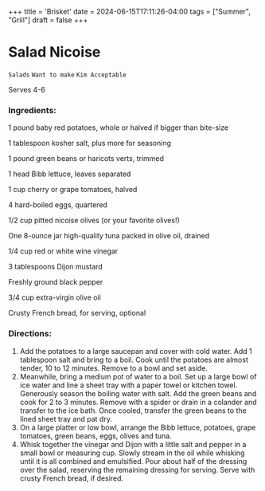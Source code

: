 +++
title = 'Brisket'
date = 2024-06-15T17:11:26-04:00
tags = ["Summer", "Grill"]
draft = false
+++
# Salad Nicoise

`Salads` `Want to make` `Kim Acceptable`

Serves 4-6

### **Ingredients:**

1 pound baby red potatoes, whole or halved if bigger than bite-size

1 tablespoon kosher salt, plus more for seasoning 

1 pound green beans or haricots verts, trimmed 

1 head Bibb lettuce, leaves separated 

1 cup cherry or grape tomatoes, halved 

4 hard-boiled eggs, quartered 

1/2 cup pitted nicoise olives (or your favorite olives!) 

One 8-ounce jar high-quality tuna packed in olive oil, drained 

1/4 cup red or white wine vinegar 

3 tablespoons Dijon mustard 

Freshly ground black pepper 

3/4 cup extra-virgin olive oil 

Crusty French bread, for serving, optional 

### **Directions:**

1. Add the potatoes to a large saucepan and cover with cold water. Add 1 tablespoon salt and bring to a boil. Cook until the potatoes are almost tender, 10 to 12 minutes. Remove to a bowl and set aside.
2. Meanwhile, bring a medium pot of water to a boil. Set up a large bowl of ice water and line a sheet tray with a paper towel or kitchen towel. Generously season the boiling water with salt. Add the green beans and cook for 2 to 3 minutes. Remove with a spider or drain in a colander and transfer to the ice bath. Once cooled, transfer the green beans to the lined sheet tray and pat dry.
3. On a large platter or low bowl, arrange the Bibb lettuce, potatoes, grape tomatoes, green beans, eggs, olives and tuna.
4. Whisk together the vinegar and Dijon with a little salt and pepper in a small bowl or measuring cup. Slowly stream in the oil while whisking until it is all combined and emulsified. Pour about half of the dressing over the salad, reserving the remaining dressing for serving. Serve with crusty French bread, if desired.
